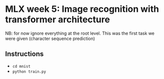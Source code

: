 # MLX week 5: Image recognition with transformer architecture

NB: for now ignore everything at the root level. This was the first task we were given (character sequence prediction)

## Instructions

- `cd mnist`
- `python train.py`
